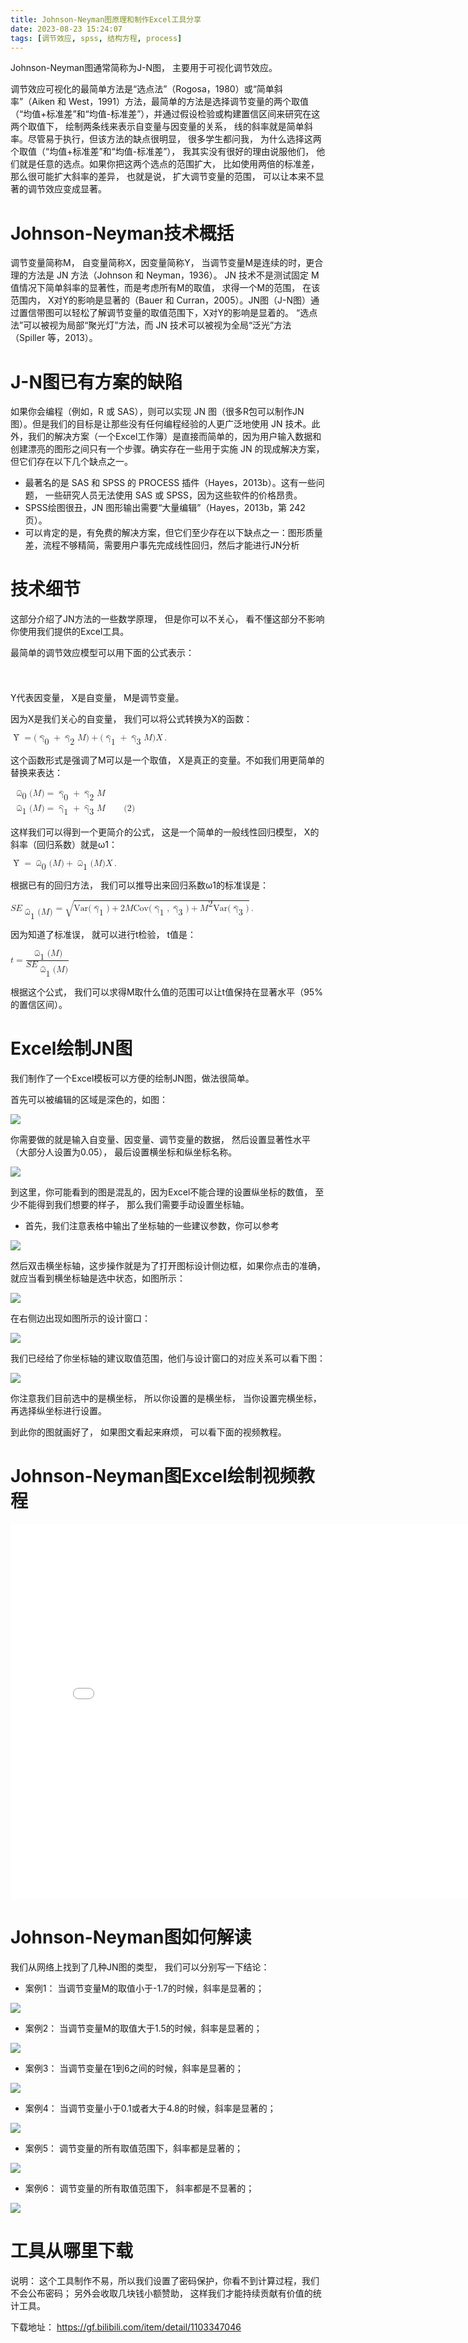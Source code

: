 ```yaml
---
title: Johnson-Neyman图原理和制作Excel工具分享
date: 2023-08-23 15:24:07
tags: [调节效应, spss, 结构方程, process]
---
```


Johnson-Neyman图通常简称为J-N图， 主要用于可视化调节效应。

调节效应可视化的最简单方法是“选点法”（Rogosa，1980）或“简单斜率”（Aiken 和 West，1991）方法，最简单的方法是选择调节变量的两个取值（“均值+标准差”和“均值-标准差”），并通过假设检验或构建置信区间来研究在这两个取值下， 绘制两条线来表示自变量与因变量的关系， 线的斜率就是简单斜率。尽管易于执行，但该方法的缺点很明显， 很多学生都问我， 为什么选择这两个取值（“均值+标准差”和“均值-标准差”）， 我其实没有很好的理由说服他们， 他们就是任意的选点。如果你把这两个选点的范围扩大， 比如使用两倍的标准差， 那么很可能扩大斜率的差异， 也就是说， 扩大调节变量的范围， 可以让本来不显著的调节效应变成显著。

<!-- more -->

# Johnson-Neyman技术概括

调节变量简称M， 自变量简称X，因变量简称Y， 当调节变量M是连续的时，更合理的方法是 JN 方法（Johnson 和 Neyman，1936）。 JN 技术不是测试固定 M 值情况下简单斜率的显著性，而是考虑所有M的取值， 求得一个M的范围， 在该范围内， X对Y的影响是显著的（Bauer 和 Curran，2005）。JN图（J-N图）通过置信带图可以轻松了解调节变量的取值范围下，X对Y的影响是显着的。 “选点法”可以被视为局部“聚光灯”方法，而 JN 技术可以被视为全局“泛光”方法（Spiller 等，2013）。


# J-N图已有方案的缺陷

如果你会编程（例如，R 或 SAS），则可以实现 JN 图（很多R包可以制作JN图）。但是我们的目标是让那些没有任何编程经验的人更广泛地使用 JN 技术。此外，我们的解决方案（一个Excel工作簿）是直接而简单的，因为用户输入数据和创建漂亮的图形之间只有一个步骤。确实存在一些用于实施 JN 的现成解决方案，但它们存在以下几个缺点之一。

- 最著名的是 SAS 和 SPSS 的 PROCESS 插件（Hayes，2013b）。这有一些问题， 一些研究人员无法使用 SAS 或 SPSS，因为这些软件的价格昂贵。
- SPSS绘图很丑，JN 图形输出需要“大量编辑”（Hayes，2013b，第 242 页）。
- 可以肯定的是，有免费的解决方案，但它们至少存在以下缺点之一：图形质量差，流程不够精简，需要用户事先完成线性回归，然后才能进行JN分析

# 技术细节

这部分介绍了JN方法的一些数学原理， 但是你可以不关心， 看不懂这部分不影响你使用我们提供的Excel工具。

最简单的调节效应模型可以用下面的公式表示：

<math xmlns="http://www.w3.org/1998/Math/MathML" id="M1">
  <mtable class="eqnarray" columnalign="right center left">
    <mtr>
      <mtd>
        <msub>
          <mrow>
            <mi mathsize="10.5pt" mathcolor="white">Y</mi>
          </mrow>
          <mrow>
            <mi mathsize="10.5pt" mathcolor="white">i</mi>
          </mrow>
        </msub>
        <mo mathsize="10.5pt" mathcolor="white">=</mo>
        <msub>
          <mrow>
            <mo mathsize="10.5pt" mathcolor="white">&#x3B3;</mo>
          </mrow>
          <mrow>
            <mn mathsize="10.5pt" mathcolor="white">0</mn>
          </mrow>
        </msub>
        <mo mathsize="10.5pt" mathcolor="white">+</mo>
        <msub>
          <mrow>
            <mo mathsize="10.5pt" mathcolor="white">&#x3B3;</mo>
          </mrow>
          <mrow>
            <mn mathsize="10.5pt" mathcolor="white">1</mn>
          </mrow>
        </msub>
        <msub>
          <mrow>
            <mi mathsize="10.5pt" mathcolor="white">X</mi>
          </mrow>
          <mrow>
            <mi mathsize="10.5pt" mathcolor="white">i</mi>
          </mrow>
        </msub>
        <mo mathsize="10.5pt" mathcolor="white">+</mo>
        <msub>
          <mrow>
            <mo mathsize="10.5pt" mathcolor="white">&#x3B3;</mo>
          </mrow>
          <mrow>
            <mn mathsize="10.5pt" mathcolor="white">2</mn>
          </mrow>
        </msub>
        <msub>
          <mrow>
            <mi mathsize="10.5pt" mathcolor="white">M</mi>
          </mrow>
          <mrow>
            <mi mathsize="10.5pt" mathcolor="white">i</mi>
          </mrow>
        </msub>
        <mo mathsize="10.5pt" mathcolor="white">+</mo>
        <msub>
          <mrow>
            <mo mathsize="10.5pt" mathcolor="white">&#x3B3;</mo>
          </mrow>
          <mrow>
            <mn mathsize="10.5pt" mathcolor="white">3</mn>
          </mrow>
        </msub>
        <msub>
          <mrow>
            <mi mathsize="10.5pt" mathcolor="white">X</mi>
          </mrow>
          <mrow>
            <mi mathsize="10.5pt" mathcolor="white">i</mi>
          </mrow>
        </msub>
        <msub>
          <mrow>
            <mi mathsize="10.5pt" mathcolor="white">M</mi>
          </mrow>
          <mrow>
            <mi mathsize="10.5pt" mathcolor="white">i</mi>
          </mrow>
        </msub>
        <mo mathsize="10.5pt" mathcolor="white">+</mo>
        <msub>
          <mrow>
            <mo mathsize="10.5pt" mathcolor="white">&#x3F5;</mo>
          </mrow>
          <mrow>
            <mi mathsize="10.5pt" mathcolor="white">i</mi>
          </mrow>
        </msub>
        <mo mathsize="10.5pt" mathcolor="white">,</mo>
      </mtd>
      <mtd>
        <mstyle class="text" mathsize="10.5pt" mathcolor="white">
          <mtext>&#xA0;&#xA0;&#xA0;&#xA0;</mtext>
        </mstyle>
        <mrow>
          <mo mathsize="10.5pt" mathcolor="white" stretchy="false">(</mo>
          <mn mathsize="10.5pt" mathcolor="white">1</mn>
          <mo mathsize="10.5pt" mathcolor="white" stretchy="false">)</mo>
        </mrow>
      </mtd>
    </mtr>
  </mtable>
</math>

Y代表因变量， X是自变量， M是调节变量。

因为X是我们关心的自变量， 我们可以将公式转换为X的函数：

<math xmlns="http://www.w3.org/1998/Math/MathML" id="M3">
  <mrow>
    <mo mathsize="10.5pt" >&#x176;</mo>
    <mo mathsize="10.5pt" >=</mo>
    <mrow>
      <mo mathsize="10.5pt"  stretchy="false">(</mo>
      <mrow>
        <msub>
          <mrow>
            <mover accent="true">
              <mrow>
                <mo mathsize="10.5pt" >&#x3B3;</mo>
              </mrow>
              <mo mathsize="10.5pt" >^</mo>
            </mover>
          </mrow>
          <mrow>
            <mn mathsize="10.5pt" >0</mn>
          </mrow>
        </msub>
        <mo mathsize="10.5pt" >+</mo>
        <msub>
          <mrow>
            <mover accent="true">
              <mrow>
                <mo mathsize="10.5pt" >&#x3B3;</mo>
              </mrow>
              <mo mathsize="10.5pt" >^</mo>
            </mover>
          </mrow>
          <mrow>
            <mn mathsize="10.5pt" >2</mn>
          </mrow>
        </msub>
        <mi mathsize="10.5pt" >M</mi>
      </mrow>
      <mo mathsize="10.5pt"  stretchy="false">)</mo>
    </mrow>
    <mo mathsize="10.5pt" >+</mo>
    <mrow>
      <mo mathsize="10.5pt"  stretchy="false">(</mo>
      <mrow>
        <msub>
          <mrow>
            <mover accent="true">
              <mrow>
                <mo mathsize="10.5pt" >&#x3B3;</mo>
              </mrow>
              <mo mathsize="10.5pt" >^</mo>
            </mover>
          </mrow>
          <mrow>
            <mn mathsize="10.5pt" >1</mn>
          </mrow>
        </msub>
        <mo mathsize="10.5pt" >+</mo>
        <msub>
          <mrow>
            <mover accent="true">
              <mrow>
                <mo mathsize="10.5pt" >&#x3B3;</mo>
              </mrow>
              <mo mathsize="10.5pt" >^</mo>
            </mover>
          </mrow>
          <mrow>
            <mn mathsize="10.5pt" >3</mn>
          </mrow>
        </msub>
        <mi mathsize="10.5pt" >M</mi>
      </mrow>
      <mo mathsize="10.5pt"  stretchy="false">)</mo>
    </mrow>
    <mi mathsize="10.5pt" >X</mi>
    <mo mathsize="10.5pt" >.</mo>
  </mrow>
</math>

这个函数形式是强调了M可以是一个取值， X是真正的变量。不如我们用更简单的替换来表达：

<math xmlns="http://www.w3.org/1998/Math/MathML" id="M4">
  <mtable columnalign="left">
    <mtr>
      <mtd>
        <msub>
          <mrow>
            <mover accent="true">
              <mrow>
                <mo mathsize="10.5pt" >&#x3C9;</mo>
              </mrow>
              <mo mathsize="10.5pt" >^</mo>
            </mover>
          </mrow>
          <mrow>
            <mn mathsize="10.5pt" >0</mn>
          </mrow>
        </msub>
        <mrow>
          <mo stretchy="false">(</mo>
          <mrow>
            <mi mathsize="10.5pt" >M</mi>
          </mrow>
          <mo stretchy="false">)</mo>
        </mrow>
        <mo mathsize="10.5pt" >=</mo>
        <msub>
          <mrow>
            <mover accent="true">
              <mrow>
                <mo mathsize="10.5pt" >&#x3B3;</mo>
              </mrow>
              <mo mathsize="10.5pt" >^</mo>
            </mover>
          </mrow>
          <mrow>
            <mn mathsize="10.5pt" >0</mn>
          </mrow>
        </msub>
        <mo mathsize="10.5pt" >+</mo>
        <msub>
          <mrow>
            <mover accent="true">
              <mrow>
                <mo mathsize="10.5pt" >&#x3B3;</mo>
              </mrow>
              <mo mathsize="10.5pt" >^</mo>
            </mover>
          </mrow>
          <mrow>
            <mn mathsize="10.5pt" >2</mn>
          </mrow>
        </msub>
        <mi mathsize="10.5pt" >M</mi>
      </mtd>
    </mtr>
    <mtr>
      <mtd>
        <msub>
          <mrow>
            <mover accent="true">
              <mrow>
                <mo mathsize="10.5pt" >&#x3C9;</mo>
              </mrow>
              <mo mathsize="10.5pt" >^</mo>
            </mover>
          </mrow>
          <mrow>
            <mn mathsize="10.5pt" >1</mn>
          </mrow>
        </msub>
        <mrow>
          <mo stretchy="false">(</mo>
          <mrow>
            <mi mathsize="10.5pt" >M</mi>
          </mrow>
          <mo stretchy="false">)</mo>
        </mrow>
        <mo mathsize="10.5pt" >=</mo>
        <msub>
          <mrow>
            <mover accent="true">
              <mrow>
                <mo mathsize="10.5pt" >&#x3B3;</mo>
              </mrow>
              <mo mathsize="10.5pt" >^</mo>
            </mover>
          </mrow>
          <mrow>
            <mn mathsize="10.5pt" >1</mn>
          </mrow>
        </msub>
        <mo mathsize="10.5pt" >+</mo>
        <msub>
          <mrow>
            <mover accent="true">
              <mrow>
                <mo mathsize="10.5pt" >&#x3B3;</mo>
              </mrow>
              <mo mathsize="10.5pt" >^</mo>
            </mover>
          </mrow>
          <mrow>
            <mn mathsize="10.5pt" >3</mn>
          </mrow>
        </msub>
        <mi mathsize="10.5pt" >M</mi>
      </mtd>
      <mtd>
        <mstyle class="text" mathsize="10.5pt" >
          <mtext>&#xA0;&#xA0;&#xA0;&#xA0;</mtext>
        </mstyle>
        <mrow>
          <mo mathsize="10.5pt"  stretchy="false">(</mo>
          <mn mathsize="10.5pt" >2</mn>
          <mo mathsize="10.5pt"  stretchy="false">)</mo>
        </mrow>
      </mtd>
    </mtr>
  </mtable>
</math>

这样我们可以得到一个更简介的公式， 这是一个简单的一般线性回归模型， X的斜率（回归系数）就是ω1：

<math xmlns="http://www.w3.org/1998/Math/MathML" id="M6">
  <mrow>
    <mo mathsize="10.5pt" >&#x176;</mo>
    <mo mathsize="10.5pt" >=</mo>
    <msub>
      <mrow>
        <mover accent="true">
          <mrow>
            <mo mathsize="10.5pt" >&#x3C9;</mo>
          </mrow>
          <mo mathsize="10.5pt" >^</mo>
        </mover>
      </mrow>
      <mrow>
        <mn mathsize="10.5pt" >0</mn>
      </mrow>
    </msub>
    <mrow>
      <mo mathsize="10.5pt"  stretchy="false">(</mo>
      <mrow>
        <mi mathsize="10.5pt" >M</mi>
      </mrow>
      <mo mathsize="10.5pt"  stretchy="false">)</mo>
    </mrow>
    <mo mathsize="10.5pt" >+</mo>
    <msub>
      <mrow>
        <mover accent="true">
          <mrow>
            <mo mathsize="10.5pt" >&#x3C9;</mo>
          </mrow>
          <mo mathsize="10.5pt" >^</mo>
        </mover>
      </mrow>
      <mrow>
        <mn mathsize="10.5pt" >1</mn>
      </mrow>
    </msub>
    <mrow>
      <mo mathsize="10.5pt"  stretchy="false">(</mo>
      <mrow>
        <mi mathsize="10.5pt" >M</mi>
      </mrow>
      <mo mathsize="10.5pt"  stretchy="false">)</mo>
    </mrow>
    <mi mathsize="10.5pt" >X</mi>
    <mo mathsize="10.5pt" >.</mo>
  </mrow>
</math>

根据已有的回归方法， 我们可以推导出来回归系数ω1的标准误是：

<math xmlns="http://www.w3.org/1998/Math/MathML" id="M7">
  <mrow>
    <msub>
      <mrow>
        <mstyle mathvariant="normal">
          <mi mathsize="10.5pt" >S</mi>
          <mi mathsize="10.5pt" >E</mi>
        </mstyle>
      </mrow>
      <mrow>
        <msub>
          <mrow>
            <mover accent="true">
              <mrow>
                <mo mathsize="10.5pt" >&#x3C9;</mo>
              </mrow>
              <mo mathsize="10.5pt" >^</mo>
            </mover>
          </mrow>
          <mrow>
            <mn mathsize="10.5pt" >1</mn>
          </mrow>
        </msub>
        <mrow>
          <mo mathsize="10.5pt"  stretchy="false">(</mo>
          <mrow>
            <mi mathsize="10.5pt" >M</mi>
          </mrow>
          <mo mathsize="10.5pt"  stretchy="false">)</mo>
        </mrow>
      </mrow>
    </msub>
    <mo mathsize="10.5pt" >=</mo>
    <msqrt >
      <mrow>
        <mstyle class="text" mathsize="10.5pt" >
          <mtext class="textrm" mathvariant="normal">Var</mtext>
        </mstyle>
        <mrow>
          <mo mathsize="10.5pt"  stretchy="false">(</mo>
          <mrow>
            <msub>
              <mrow>
                <mover accent="true">
                  <mrow>
                    <mo mathsize="10.5pt">&#x3B3;</mo>
                  </mrow>
                  <mo mathsize="10.5pt">^</mo>
                </mover>
              </mrow>
              <mrow>
                <mn mathsize="10.5pt">1</mn>
              </mrow>
            </msub>
          </mrow>
          <mo mathsize="10.5pt" stretchy="false">)</mo>
        </mrow>
        <mo mathsize="10.5pt">+</mo>
        <mn mathsize="10.5pt">2</mn>
        <mi mathsize="10.5pt">M</mi>
        <mstyle class="text" mathsize="10.5pt">
          <mtext class="textrm" mathvariant="normal">Cov</mtext>
        </mstyle>
        <mrow>
          <mo mathsize="10.5pt" stretchy="false">(</mo>
          <mrow>
            <msub>
              <mrow>
                <mover accent="true">
                  <mrow>
                    <mo mathsize="10.5pt">&#x3B3;</mo>
                  </mrow>
                  <mo mathsize="10.5pt">^</mo>
                </mover>
              </mrow>
              <mrow>
                <mn mathsize="10.5pt">1</mn>
              </mrow>
            </msub>
            <mo mathsize="10.5pt">,</mo>
            <msub>
              <mrow>
                <mover accent="true">
                  <mrow>
                    <mo mathsize="10.5pt">&#x3B3;</mo>
                  </mrow>
                  <mo mathsize="10.5pt">^</mo>
                </mover>
              </mrow>
              <mrow>
                <mn mathsize="10.5pt">3</mn>
              </mrow>
            </msub>
          </mrow>
          <mo mathsize="10.5pt" stretchy="false">)</mo>
        </mrow>
        <mo mathsize="10.5pt">+</mo>
        <msup>
          <mrow>
            <mi mathsize="10.5pt">M</mi>
          </mrow>
          <mrow>
            <mn mathsize="10.5pt">2</mn>
          </mrow>
        </msup>
        <mstyle class="text" mathsize="10.5pt">
          <mtext class="textrm" mathvariant="normal">Var</mtext>
        </mstyle>
        <mrow>
          <mo mathsize="10.5pt" stretchy="false">(</mo>
          <mrow>
            <msub>
              <mrow>
                <mover accent="true">
                  <mrow>
                    <mo mathsize="10.5pt">&#x3B3;</mo>
                  </mrow>
                  <mo mathsize="10.5pt">^</mo>
                </mover>
              </mrow>
              <mrow>
                <mn mathsize="10.5pt">3</mn>
              </mrow>
            </msub>
          </mrow>
          <mo mathsize="10.5pt" stretchy="false">)</mo>
        </mrow>
      </mrow>
    </msqrt>
    <mo mathsize="10.5pt">.</mo>
  </mrow>
</math>

因为知道了标准误， 就可以进行t检验， t值是：

<math xmlns="http://www.w3.org/1998/Math/MathML" id="M8">
  <mrow>
    <mi mathsize="10.5pt" >t</mi>
    <mo mathsize="10.5pt" >=</mo>
    <mfrac>
      <mrow>
        <msub>
          <mrow>
            <mover accent="true">
              <mrow>
                <mo mathsize="10.5pt" >&#x3C9;</mo>
              </mrow>
              <mo mathsize="10.5pt" >^</mo>
            </mover>
          </mrow>
          <mrow>
            <mn mathsize="10.5pt" >1</mn>
          </mrow>
        </msub>
        <mrow>
          <mo mathsize="10.5pt"  stretchy="false">(</mo>
          <mrow>
            <mi mathsize="10.5pt" >M</mi>
          </mrow>
          <mo mathsize="10.5pt"  stretchy="false">)</mo>
        </mrow>
      </mrow>
      <mrow>
        <msub>
          <mrow>
            <mstyle mathvariant="normal">
              <mi mathsize="10.5pt" >S</mi>
              <mi mathsize="10.5pt" >E</mi>
            </mstyle>
          </mrow>
          <mrow>
            <msub>
              <mrow>
                <mover accent="true">
                  <mrow>
                    <mo mathsize="10.5pt" >&#x3C9;</mo>
                  </mrow>
                  <mo mathsize="10.5pt" >^</mo>
                </mover>
              </mrow>
              <mrow>
                <mn mathsize="10.5pt" >1</mn>
              </mrow>
            </msub>
            <mrow>
              <mo mathsize="10.5pt"  stretchy="false">(</mo>
              <mrow>
                <mi mathsize="10.5pt" >M</mi>
              </mrow>
              <mo mathsize="10.5pt"  stretchy="false">)</mo>
            </mrow>
          </mrow>
        </msub>
      </mrow>
    </mfrac>
  </mrow>
</math>

根据这个公式， 我们可以求得M取什么值的范围可以让t值保持在显著水平（95%的置信区间）。

# Excel绘制JN图

我们制作了一个Excel模板可以方便的绘制JN图，做法很简单。

首先可以被编辑的区域是深色的，如图：

<img src="editable.png">

你需要做的就是输入自变量、因变量、调节变量的数据， 然后设置显著性水平（大部分人设置为0.05），
最后设置横坐标和纵坐标名称。

<img src="JN图步骤.png">

到这里，你可能看到的图是混乱的，因为Excel不能合理的设置纵坐标的数值，
至少不能得到我们想要的样子， 那么我们需要手动设置坐标轴。

- 首先，我们注意表格中输出了坐标轴的一些建议参数，你可以参考

<img src="JN图-坐标轴设置.png">

然后双击横坐标轴，这步操作就是为了打开图标设计侧边框，如果你点击的准确，就应当看到横坐标轴是选中状态，如图所示：

<img src="J-N图坐标轴选择.png">

在右侧边出现如图所示的设计窗口：

<img src="J-N图设置坐标轴取值范围.png">

我们已经给了你坐标轴的建议取值范围，他们与设计窗口的对应关系可以看下图：

<img src="JN图坐标轴参数设置.png">

你注意我们目前选中的是横坐标， 所以你设置的是横坐标， 当你设置完横坐标， 再选择纵坐标进行设置。

到此你的图就画好了， 如果图文看起来麻烦， 可以看下面的视频教程。

# Johnson-Neyman图Excel绘制视频教程

<iframe src="//player.bilibili.com/player.html?bvid=BV1Gm4y1u7Sb&page=1" scrolling="no" border="0" frameborder="no" framespacing="0" allowfullscreen="true" style="width:800px;height:600px;"> </iframe>

# Johnson-Neyman图如何解读

我们从网络上找到了几种JN图的类型， 我们可以分别写一下结论：

- 案例1： 当调节变量M的取值小于-1.7的时候，斜率是显著的；
<img src="JN图实例1.png">

- 案例2： 当调节变量M的取值大于1.5的时候，斜率是显著的；
<img src="J-N图实例2.png">

- 案例3： 当调节变量在1到6之间的时候，斜率是显著的；
<img src="JN图示例3.png">

- 案例4： 当调节变量小于0.1或者大于4.8的时候，斜率是显著的；
<img src="JN图案例4.png">

- 案例5： 调节变量的所有取值范围下，斜率都是显著的；
<img src="JN图案例5.png">

- 案例6： 调节变量的所有取值范围下， 斜率都是不显著的；
<img src="JN图-方案6.png">

# 工具从哪里下载

说明： 这个工具制作不易，所以我们设置了密码保护，你看不到计算过程，我们不会公布密码；
另外会收取几块钱小额赞助， 这样我们才能持续贡献有价值的统计工具。

下载地址：  https://gf.bilibili.com/item/detail/1103347046